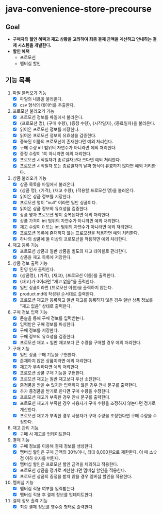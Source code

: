 # java-convenience-store-precourse

## Goal

- **구매자의 할인 혜택과 재고 상황을 고려하여 최종 결제 금액을 계산하고 안내하는 결제 시스템을 개발한다.**
- **할인 혜택**
    - 프로모션
    - 멤버십 할인

## 기능 목록

1. 파일 불러오기 기능
    - [x] 파일의 내용을 불러온다.
    - [x] csv 형식의 데이터를 추출한다.
2. 프로모션 불러오기 기능
    - [x] 프로모션 정보를 파일에서 불러온다.
    - [x] {프로모션 명}, {구매 수량}, {증정 수량}, {시작일자}, {종료일자}을 불러온다.
    - [x] 읽어온 프로모션 정보를 저장한다.
    - [x] 읽어온 프로모션 정보의 유효성을 검증한다.
    - [x] 중복된 이름의 프로모션이 존재한다면 예외 처리한다.
    - [x] 구매 수량 int 범위의 자연수가 아니라면 예외 처리한다.
    - [x] 증정 수량이 1이 아니라면 예외 처리한다.
    - [x] 프로모션 시작일자가 종료일자보다 크다면 예외 처리한다.
    - [x] 프로모션 시작일자 또는 종료일자의 날짜 형식이 유효하지 않다면 예외 처리한다.
3. 상품 불러오기 기능
    - [x] 상품 목록을 파일에서 불러온다.
    - [x] {상품 명}, {가격}, {재고 수량}, {적용할 프로모션 명}을 불러온다.
    - [x] 읽어온 상품 정보를 저장한다.
    - [x] 프로모션 명이 "null" 이라면 일반 상품이다.
    - [x] 읽어온 상품 정보의 유효성을 검증한다.
    - [x] 상품 명과 프로모션 명이 중복된다면 예외 처리한다.
    - [x] 상품 가격이 int 범위의 자연수가 아니라면 예외 처리한다.
    - [x] 재고 수량이 0 또는 int 범위의 자연수가 아니라면 예외 처리한다.
    - [x] 프로모션 목록에 존재하지 않는 프로모션을 적용하면 예외 처리한다.
    - [x] 하나의 상품에 둘 이상의 프로모션을 적용하면 예외 처리한다.
4. 재고 등록 기능
    - [x] 프로모션 상품과 일반 상품을 별도의 재고 테이블로 관리한다.
    - [x] 상품을 재고 목록에 저장한다.
5. 상품 정보 출력 기능
    - [x] 환영 인사 출력한다.
    - [x] {상품명}, {가격}, {재고}, {프로모션 이름}를 출력한다.
    - [x] {재고}가 0이라면 "재고 없음"을 출력한다.
    - [x] 일반 상품이라면 {프로모션 이름}을 출력하지 않는다.
    - [x] product.md에 작성된 순서대로 출력한다.
    - [x] 프로모션 재고만 등록하고 일반 재고를 등록하지 않은 경우 일반 상품 정보를 "재고 없음" 상태로 출력한다.
6. 구매 정보 입력 기능
    - [x] 콘솔을 통해 구매 정보를 입력받는다.
    - [x] 입력받은 구매 정보를 파싱한다.
    - [x] 구매 정보를 저장한다.
    - [x] 구매 정보의 유효성을 검증한다.
    - [x] 프로모션 재고 + 일반 재고보다 큰 수량을 구매할 경우 예외 처리한다.
7. 구매 기능
    - [x] 일반 상품 구매 기능을 구현한다.
    - [x] 존재하지 않은 상품이라면 예외 처리한다.
    - [x] 재고가 부족하다면 예외 처리한다.
    - [x] 프로모션 상품 구매 기능을 구현한다.
    - [x] 프로모션 재고는 일반 재고보다 우선 소진한다.
    - [x] 증정품을 받을 수 있지만 입력하지 않은 경우 안내 문구를 출력한다.
    - [x] 추가 증정품을 받기로 한다면 구매 수량을 수정한다.
    - [x] 프로모션 재고가 부족한 경우 안내 문구를 출력한다.
    - [x] 프로모션 재고가 부족한 경우 사용자가 구매 수량을 조정하지 않는다면 정가로 계산한다.
    - [x] 프로모션 재고가 부족한 경우 사용자가 구매 수량을 조정한다면 구매 수량을 수정한다.
8. 재고 관리 기능
    - [x] 구매 시 재고를 업데이트한다.
9. 결제 기능
    - [x] 구매 정보를 이용해 결제 정보를 생성한다.
    - [x] 멤버십 할인은 구매 금액의 30%이나, 최대 8,000원으로 제한한다. 이 때 소숫점 이하 숫자를 버린다.
    - [x] 멤버십 할인은 프로모션 할인 금액을 제외하고 적용한다.
    - [x] 프로모션 상품을 정가로 계산한다면 멤버십 할인을 적용한다.
    - [x] 프로모션 상품의 증정을 받지 않을 경우 멤버십 할인을 적용한다.
10. 멤버십 기능
    - [x] 멤버십 적용 여부를 입력받는다.
    - [x] 멤버십 적용 후 결제 정보를 업데이트한다.
11. 결제 정보 출력 기능
    - [x] 최종 결제 정보를 영수증 형태로 출력한다.